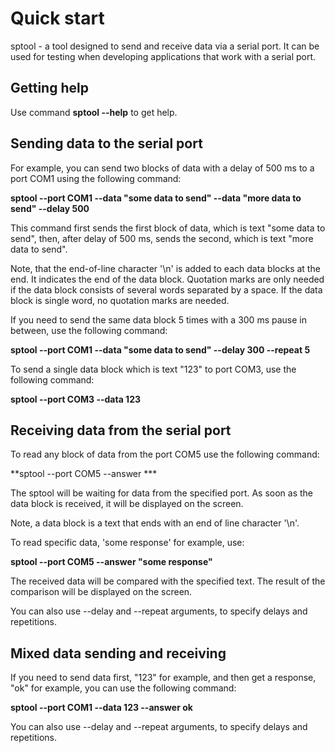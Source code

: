 # Quick start

sptool - a tool designed to send and receive data via a serial port. It can be used for testing when developing applications that work with a serial port.

## Getting help

Use command **sptool --help** to get help.

## Sending data to the serial port

For example, you can send two blocks of data with a delay of 500 ms to a port COM1 using the following command:

**sptool --port COM1 --data "some data to send" --data "more data to send" --delay 500**

This command first sends the first block of data, which is text "some data to send", then, after delay of 500 ms, sends the second, which is text "more data to send".

Note, that the end-of-line character '\n' is added to each data blocks at the end. It indicates the end of the data block. Quotation marks are only needed if the data block consists of several words separated by a space. If the data block is single word, no quotation marks are needed.

If you need to send the same data block 5 times with a 300 ms pause in between, use the following command:

**sptool --port COM1 --data "some data to send" --delay 300 --repeat 5**

To send a single data block which is text "123" to port COM3, use the following command:

**sptool --port COM3 --data 123**

## Receiving data from the serial port

To read any block of data from the port COM5 use the following command:

**sptool --port COM5 --answer ***

The sptool will be waiting for data from the specified port. As soon as the data block is received, it will be displayed on the screen.

Note, a data block is a text that ends with an end of line character '\n'.

To read specific data, 'some response' for example, use:

**sptool --port COM5 --answer "some response"**

The received data will be compared with the specified text. The result of the comparison will be displayed on the screen.

You can also use --delay and --repeat arguments, to specify delays and repetitions.

## Mixed data sending and receiving

If you need to send data first, "123" for example, and then get a response, "ok" for example, you can use the following command:

**sptool --port COM1 --data 123 --answer ok**

You can also use --delay and --repeat arguments, to specify delays and repetitions.